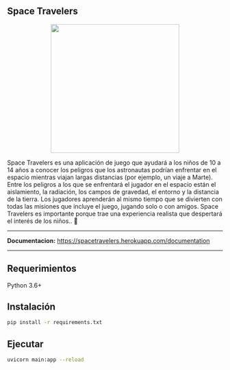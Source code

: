 ## Space Travelers
<p align="center">
<img src="https://sa-2019.s3.amazonaws.com/media/images/57c3738c-3f16-4812-b99d-69465a8e96d5.max-1000x1000.png" alt="" title="" height=300px >
</p>
Space Travelers es una aplicación de juego que ayudará a los niños de 10 a 14 años a conocer los peligros que los astronautas podrían enfrentar en el espacio mientras viajan largas distancias (por ejemplo, un viaje a Marte). Entre los peligros a los que se enfrentará el jugador en el espacio están el aislamiento, la radiación, los campos de gravedad, el entorno y la distancia de la tierra. Los jugadores aprenderán al mismo tiempo que se divierten con todas las misiones que incluye el juego, jugando solo o con amigos. Space Travelers es importante porque trae una experiencia realista que despertará el interés de los niños.. 🚀
 
 --- 
 
**Documentacion:** https://spacetravelers.herokuapp.com/documentation
 
 --- 
## Requerimientos

Python 3.6+


## Instalación

```bash
pip install -r requirements.txt
```

## Ejecutar

```bash
uvicorn main:app --reload
```
